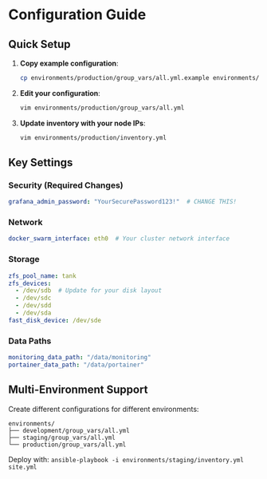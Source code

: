 # Configuration Guide

## Quick Setup

1. **Copy example configuration**:
   ```bash
   cp environments/production/group_vars/all.yml.example environments/production/group_vars/all.yml
   ```

2. **Edit your configuration**:
   ```bash
   vim environments/production/group_vars/all.yml
   ```

3. **Update inventory with your node IPs**:
   ```bash
   vim environments/production/inventory.yml
   ```

## Key Settings

### Security (Required Changes)
```yaml
grafana_admin_password: "YourSecurePassword123!"  # CHANGE THIS!
```

### Network
```yaml
docker_swarm_interface: eth0  # Your cluster network interface
```

### Storage
```yaml
zfs_pool_name: tank
zfs_devices:
  - /dev/sdb  # Update for your disk layout
  - /dev/sdc
  - /dev/sdd
  - /dev/sda
fast_disk_device: /dev/sde
```

### Data Paths
```yaml
monitoring_data_path: "/data/monitoring"
portainer_data_path: "/data/portainer"
```

## Multi-Environment Support

Create different configurations for different environments:

```
environments/
├── development/group_vars/all.yml
├── staging/group_vars/all.yml
└── production/group_vars/all.yml
```

Deploy with: `ansible-playbook -i environments/staging/inventory.yml site.yml`
